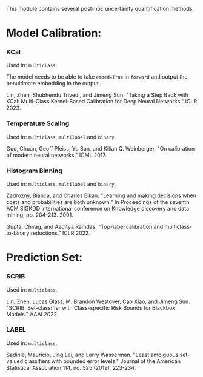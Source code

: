 This module contains several post-hoc uncertainty quantification methods.

# Model Calibration:

### KCal

Used in: `multiclass`.

The model needs to be able to take `embed=True` in `forward` and output the penultimate embedding in the output.

Lin, Zhen, Shubhendu Trivedi, and Jimeng Sun.
"Taking a Step Back with KCal: Multi-Class Kernel-Based Calibration for Deep Neural Networks."
ICLR 2023.

### Temperature Scaling

Used in: `multiclass`, `multilabel` and `binary`.

Guo, Chuan, Geoff Pleiss, Yu Sun, and Kilian Q. Weinberger.
"On calibration of modern neural networks."
ICML 2017.

### Histogram Binning

Used in: `multiclass`, `multilabel` and `binary`.


Zadrozny, Bianca, and Charles Elkan.
"Learning and making decisions when costs and probabilities are both unknown."
In Proceedings of the seventh ACM SIGKDD international conference on Knowledge discovery and data mining, pp. 204-213. 2001.

Gupta, Chirag, and Aaditya Ramdas.
"Top-label calibration and multiclass-to-binary reductions."
ICLR 2022.

# Prediction Set:

### SCRIB

Used in: `multiclass`.

Lin, Zhen, Lucas Glass, M. Brandon Westover, Cao Xiao, and Jimeng Sun.
"SCRIB: Set-classifier with Class-specific Risk Bounds for Blackbox Models."
AAAI 2022.

### LABEL

Used in: `multiclass`.

Sadinle, Mauricio, Jing Lei, and Larry Wasserman.
"Least ambiguous set-valued classifiers with bounded error levels."
Journal of the American Statistical Association 114, no. 525 (2019): 223-234.